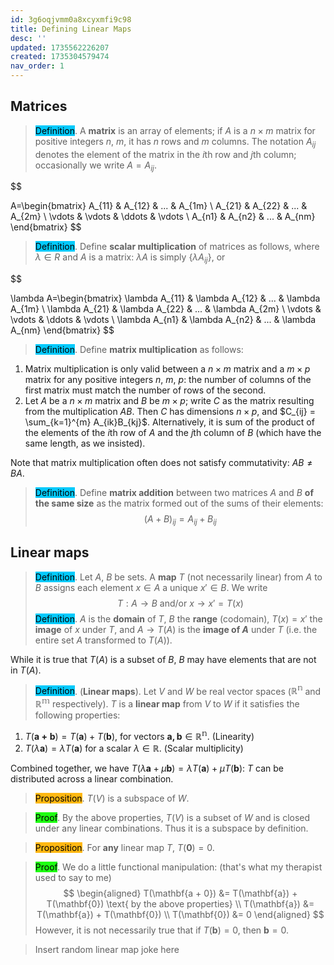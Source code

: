 ```yaml
---
id: 3g6oqjvmm0a8xcyxmfi9c98
title: Defining Linear Maps
desc: ''
updated: 1735562226207
created: 1735304579474
nav_order: 1
---
```


## Matrices

> <span style="background-color: #03cafc; color: black;">Definition</span>. A **matrix** is an array of elements; if $A$ is a $n \times m$ matrix for positive integers $n$, $m$, it has $n$ rows and $m$ columns. The notation $A_{ij}$ denotes the element of the matrix in the $i$th row and $j$th column; occasionally we write $A = {A_{ij}}$.


$$

A=\begin{bmatrix}
A_{11} & A_{12} & ... & A_{1m} \\
A_{21} & A_{22} & ... & A_{2m} \\
\vdots & \vdots & \ddots & \vdots \\
A_{n1} & A_{n2} & ... & A_{nm}
\end{bmatrix}
$$

> <span style="background-color: #03cafc; color: black;">Definition</span>. Define **scalar multiplication** of matrices as follows, where $\lambda \in R$ and $A$ is a matrix: $\lambda A$ is simply $\{\lambda A_{ij}\}$, or

$$

\lambda A=\begin{bmatrix}
\lambda A_{11} & \lambda A_{12} & ... & \lambda A_{1m} \\
\lambda A_{21} & \lambda A_{22} & ... & \lambda A_{2m} \\
\vdots & \vdots & \ddots & \vdots \\
\lambda A_{n1} & \lambda A_{n2} & ... & \lambda A_{nm}
\end{bmatrix}
$$


> <span style="background-color: #03cafc; color: black;">Definition</span>. Define **matrix multiplication** as follows:
1. Matrix multiplication is only valid between a $n \times m$ matrix and a $m \times p$ matrix for any positive integers $n$, $m$, $p$: the number of columns of the first matrix must match the number of rows of the second.
2. Let $A$ be a $n\times m$ matrix and $B$ be $m \times p$; write $C$ as the matrix resulting from the multiplication $AB$. Then $C$ has dimensions $n \times p$, and $C_{ij} = \sum_{k=1}^{m} A_{ik}B_{kj}$. Alternatively, it is sum of the product of the elements of the $i$th row of $A$ and the $j$th column of $B$ (which have the same length, as we insisted).

Note that matrix multiplication often does not satisfy commutativity: $AB \neq BA$.

> <span style="background-color: #03cafc; color: black;">Definition</span>. Define **matrix addition** between two matrices $A$ and $B$ **of the same size** as the matrix formed out of the sums of their elements:
$$
(A+B)_{ij} = A_{ij}+B_{ij}
$$

## Linear maps

> <span style="background-color: #03cafc; color: black;">Definition</span>. Let $A$, $B$ be sets. A **map** $T$ (not necessarily linear) from $A$ to $B$ assigns each element $x \in A$ a unique $x' \in B$. We write
$$
T: A \to B \text{ and/or } x\to x' = T(x)
$$
> <span style="background-color: #03cafc; color: black;">Definition</span>. $A$ is the **domain** of $T$, $B$ the **range** (codomain), $T(x)=x'$ the **image** of $x$ under $T$, and $A \to T(A)$ is the **image of $A$** under $T$ (i.e. the entire set $A$ transformed to $T(A)$). 

While it is true that $T(A)$ is a subset of $B$, $B$ may have elements that are not in $T(A)$.

> <span style="background-color: #03cafc; color: black;">Definition</span>. (**Linear maps**). Let $V$ and $W$ be real vector spaces ($\mathbb{R^n}$ and $\mathbb{R^m}$ respectively). $T$ is a **linear map** from $V$ to $W$ if it satisfies the following properties:
1. $T(\mathbf{a+b}) = T(\mathbf{a}) + T(\mathbf{b})$, for vectors $\mathbf{a, b}\in \mathbb{R^n}$. (Linearity)
2. $T(\lambda \mathbf{a})=\lambda T(\mathbf{a})$ for a scalar $\lambda \in \mathbb{R}$. (Scalar multiplicity)

Combined together, we have $T(\lambda \mathbf{a} + \mu \mathbf{b})=\lambda T(\mathbf{a})+ \mu T(\mathbf{b})$: $T$ can be distributed across a linear combination.

> <span style="background-color: #ffb812; color: black;">Proposition</span>. $T(V)$ is a subspace of $W$.

> <span style="background-color: #1eff12; color: black;">Proof</span>. By the above properties, $T(V)$ is a subset of $W$ and is closed under any linear combinations. Thus it is a subspace by definition.

> <span style="background-color: #ffb812; color: black;">Proposition</span>. For **any** linear map $T$, $T(\mathbf{0}) = 0$.

> <span style="background-color: #1eff12; color: black;">Proof</span>. We do a little functional manipulation: (that's what my therapist used to say to me)
$$
\begin{aligned}
T(\mathbf{a + 0}) &= T(\mathbf{a}) + T(\mathbf{0}) \text{ by the above properties} \\
T(\mathbf{a}) &= T(\mathbf{a}) + T(\mathbf{0}) \\
T(\mathbf{0}) &= 0
\end{aligned}
$$
However, it is not necessarily true that if $T(\mathbf{b}) = 0$, then $\mathbf{b} = 0$.

> Insert random linear map joke here 
